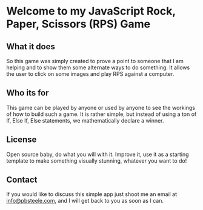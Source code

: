 # Welcome to my JavaScript Rock, Paper, Scissors (RPS) Game

## What it does
So this game was simply created to prove a point to someone that I am helping and to show them some alternate ways to do something. It allows the user to click on some images and play RPS against a computer.

## Who its for
This game can be played by anyone or used by anyone to see the workings of how to build such a game. It is rather simple, but instead of using a ton of If, Else If, Else statements, we mathematically declare a winner.

## License 
Open source baby, do what you will with it. Improve it, use it as a starting template to make something visually stunning, whatever you want to do!

## Contact
If you would like to discuss this simple app just shoot me an email at info@pbsteele.com, and I will get back to you as soon as I can.
